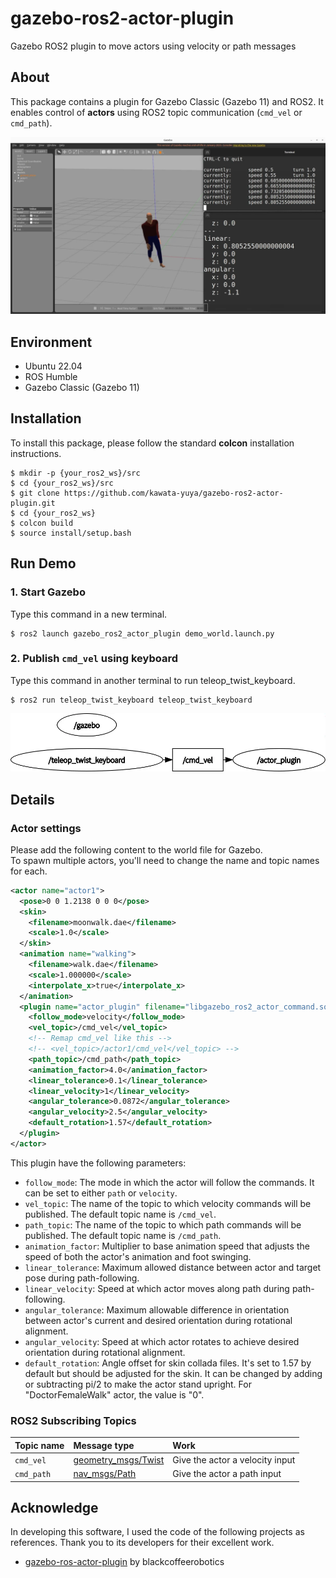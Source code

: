 # gazebo-ros2-actor-plugin
Gazebo ROS2 plugin to move actors using velocity or path messages 

## About

This package contains a plugin for Gazebo Classic (Gazebo 11) and ROS2.
It enables control of **actors** using ROS2 topic communication (`cmd_vel` or `cmd_path`).

![demo video](./media/demo_video.webp)

## Environment
- Ubuntu 22.04
- ROS Humble
- Gazebo Classic (Gazebo 11)


## Installation

To install this package, please follow the standard **colcon** installation instructions.

```shell
$ mkdir -p {your_ros2_ws}/src
$ cd {your_ros2_ws}/src
$ git clone https://github.com/kawata-yuya/gazebo-ros2-actor-plugin.git
$ cd {your_ros2_ws}
$ colcon build
$ source install/setup.bash
```

## Run Demo
### 1. Start Gazebo

Type this command in a new terminal.

```shell
$ ros2 launch gazebo_ros2_actor_plugin demo_world.launch.py
```

### 2. Publish `cmd_vel` using keyboard

Type this command in another terminal to run teleop_twist_keyboard.

```shell
$ ros2 run teleop_twist_keyboard teleop_twist_keyboard 
```

![](./media/demo_nodemap.webp)

## Details
### Actor settings

Please add the following content to the world file for Gazebo.  
To spawn multiple actors, you'll need to change the name and topic names for each.

```xml
<actor name="actor1">
  <pose>0 0 1.2138 0 0 0</pose>
  <skin>
    <filename>moonwalk.dae</filename>
    <scale>1.0</scale>
  </skin>
  <animation name="walking">
    <filename>walk.dae</filename>
    <scale>1.000000</scale>
    <interpolate_x>true</interpolate_x>
  </animation>
  <plugin name="actor_plugin" filename="libgazebo_ros2_actor_command.so">
    <follow_mode>velocity</follow_mode>
    <vel_topic>/cmd_vel</vel_topic>
    <!-- Remap cmd_vel like this -->
    <!-- <vel_topic>/actor1/cmd_vel</vel_topic> --> 
    <path_topic>/cmd_path</path_topic>
    <animation_factor>4.0</animation_factor>
    <linear_tolerance>0.1</linear_tolerance>
    <linear_velocity>1</linear_velocity>
    <angular_tolerance>0.0872</angular_tolerance>
    <angular_velocity>2.5</angular_velocity>
    <default_rotation>1.57</default_rotation>
  </plugin>
</actor>
```

<!-- 
This is a quotation from https://github.com/blackcoffeerobotics/gazebo-ros-actor-plugin .
-->
This plugin have the following parameters:

- `follow_mode`: The mode in which the actor will follow the commands. It can be set to either `path` or `velocity`.
- `vel_topic`: The name of the topic to which velocity commands will be published. The default topic name is `/cmd_vel`.
- `path_topic`: The name of the topic to which path commands will be published. The default topic name is `/cmd_path`.
- `animation_factor`: Multiplier to base animation speed that adjusts the speed of both the actor's animation and foot swinging.
- `linear_tolerance`: Maximum allowed distance between actor and target pose during path-following.
- `linear_velocity`: Speed at which actor moves along path during path-following.
- `angular_tolerance`: Maximum allowable difference in orientation between actor's current and desired orientation during rotational alignment.
- `angular_velocity`: Speed at which actor rotates to achieve desired orientation during rotational alignment.
- `default_rotation`: Angle offset for skin collada files. It's set to 1.57 by default but should be adjusted for the skin. It can be changed by adding or subtracting pi/2 to make the actor stand upright. For "DoctorFemaleWalk" actor, the value is "0".


### ROS2 Subscribing Topics

| Topic name | Message type | Work |
|:---|:---|:---|
| `cmd_vel`  | [geometry_msgs/Twist](http://docs.ros.org/api/geometry_msgs/html/msg/Twist.html) | Give the actor a velocity input |
| `cmd_path` | [nav_msgs/Path](http://docs.ros.org/api/nav_msgs/html/msg/Path.html) | Give the actor a path input |


## Acknowledge
In developing this software, I used the code of the following projects as references.
Thank you to its developers for their excellent work.

- [gazebo-ros-actor-plugin](https://github.com/blackcoffeerobotics/gazebo-ros-actor-plugin) by blackcoffeerobotics
